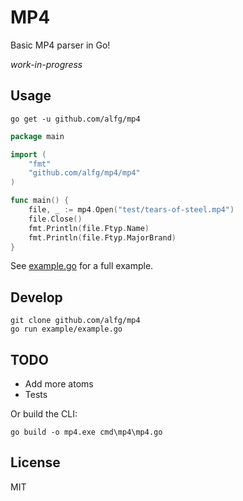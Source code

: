 # MP4
Basic MP4 parser in Go!

*work-in-progress*

## Usage

```
go get -u github.com/alfg/mp4
```

```go
package main

import (
    "fmt"
    "github.com/alfg/mp4/mp4"
)

func main() {
    file, _ := mp4.Open("test/tears-of-steel.mp4")
    file.Close()
    fmt.Println(file.Ftyp.Name)
    fmt.Println(file.Ftyp.MajorBrand)
}
```

See [example.go](/example/example.go) for a full example.

## Develop 

```
git clone github.com/alfg/mp4
go run example/example.go
```
## TODO
* Add more atoms
* Tests

Or build the CLI:
```
go build -o mp4.exe cmd\mp4\mp4.go
```

## License
MIT
